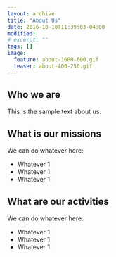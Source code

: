 ```yaml
---
layout: archive
title: "About Us"
date: 2016-10-10T11:39:03-04:00
modified:
# excerpt: ""
tags: []
image:
  feature: about-1600-600.gif
  teaser: about-400-250.gif
---
```



## Who we are

This is the sample text about us.

## What is our missions

We can do whatever here:  

*  Whatever 1  
*  Whatever 1  
*  Whatever 1  

## What are our activities 

We can do whatever here:  

*  Whatever 1  
*  Whatever 1  
*  Whatever 1  
